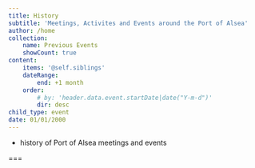 ```yaml
---
title: History
subtitle: 'Meetings, Activites and Events around the Port of Alsea'
author: /home
collection:
    name: Previous Events
    showCount: true
content:
    items: '@self.siblings'
    dateRange:
        end: +1 month
    order:
        # by: 'header.data.event.startDate|date("Y-m-d")'
        dir: desc
child_type: event
date: 01/01/2000
---
```


- history of Port of Alsea meetings and events

===

